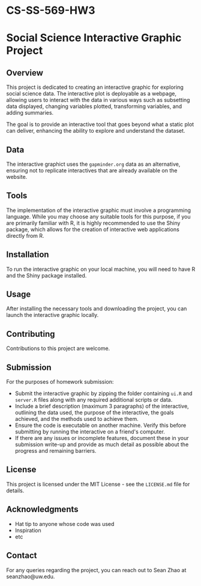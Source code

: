 # CS-SS-569-HW3

# Social Science Interactive Graphic Project

## Overview

This project is dedicated to creating an interactive graphic for exploring social science data. The interactive plot is deployable as a webpage, allowing users to interact with the data in various ways such as subsetting data displayed, changing variables plotted, transforming variables, and adding summaries.

The goal is to provide an interactive tool that goes beyond what a static plot can deliver, enhancing the ability to explore and understand the dataset.

## Data

The interactive graphict uses the `gapminder.org` data as an alternative, ensuring not to replicate interactives that are already available on the website.

## Tools

The implementation of the interactive graphic must involve a programming language. While you may choose any suitable tools for this purpose, if you are primarily familiar with R, it is highly recommended to use the Shiny package, which allows for the creation of interactive web applications directly from R.

## Installation

To run the interactive graphic on your local machine, you will need to have R and the Shiny package installed.

## Usage

After installing the necessary tools and downloading the project, you can launch the interactive graphic locally.

## Contributing

Contributions to this project are welcome.

## Submission

For the purposes of homework submission:

-   Submit the interactive graphic by zipping the folder containing `ui.R` and `server.R` files along with any required additional scripts or data.
-   Include a brief description (maximum 3 paragraphs) of the interactive, outlining the data used, the purpose of the interactive, the goals achieved, and the methods used to achieve them.
-   Ensure the code is executable on another machine. Verify this before submitting by running the interactive on a friend's computer.
-   If there are any issues or incomplete features, document these in your submission write-up and provide as much detail as possible about the progress and remaining barriers.

## License

This project is licensed under the MIT License - see the `LICENSE.md` file for details.

## Acknowledgments

-   Hat tip to anyone whose code was used
-   Inspiration
-   etc

## Contact

For any queries regarding the project, you can reach out to Sean Zhao at seanzhao\@uw.edu.
